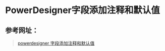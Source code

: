 # PowerDesigner字段添加注释和默认值

## 参考网址：

> [powerdesigner 字段添加注释和默认值](https://blog.csdn.net/qingzhuoran/article/details/54135444)
